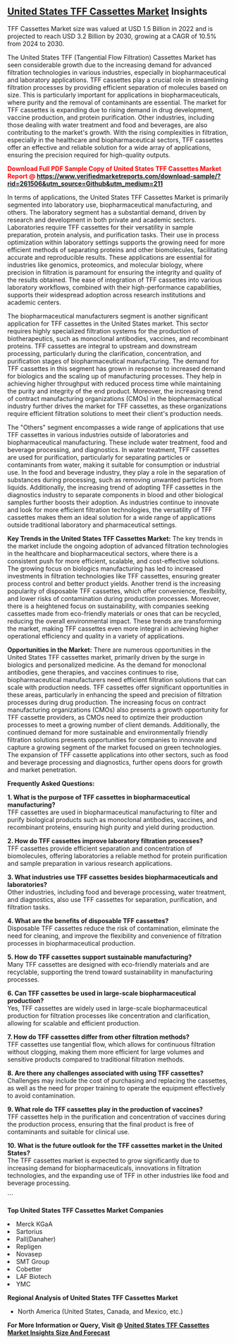 <h2><a href="https://www.verifiedmarketreports.com/download-sample/?rid=261506&amp;utm_source=Github&amp;utm_medium=211" target="_blank">United States TFF Cassettes Market</a> Insights</h2><p>TFF Cassettes Market size was valued at USD 1.5 Billion in 2022 and is projected to reach USD 3.2 Billion by 2030, growing at a CAGR of 10.5% from 2024 to 2030.</p><p><p>The United States TFF (Tangential Flow Filtration) Cassettes Market has seen considerable growth due to the increasing demand for advanced filtration technologies in various industries, especially in biopharmaceutical and laboratory applications. TFF cassettes play a crucial role in streamlining filtration processes by providing efficient separation of molecules based on size. This is particularly important for applications in biopharmaceuticals, where purity and the removal of contaminants are essential. The market for TFF cassettes is expanding due to rising demand in drug development, vaccine production, and protein purification. Other industries, including those dealing with water treatment and food and beverages, are also contributing to the market's growth. With the rising complexities in filtration, especially in the healthcare and biopharmaceutical sectors, TFF cassettes offer an effective and reliable solution for a wide array of applications, ensuring the precision required for high-quality outputs. <strong><p><span class=""><span style="color: #ff0000;"><strong>Download Full PDF Sample Copy of United States TFF Cassettes Market Report</strong> @ </span><a href="https://www.verifiedmarketreports.com/download-sample/?rid=261506&amp;utm_source=Github&amp;utm_medium=211" target="_blank">https://www.verifiedmarketreports.com/download-sample/?rid=261506&amp;utm_source=Github&amp;utm_medium=211</a></span></p></strong></p><p>In terms of applications, the United States TFF Cassettes Market is primarily segmented into laboratory use, biopharmaceutical manufacturing, and others. The laboratory segment has a substantial demand, driven by research and development in both private and academic sectors. Laboratories require TFF cassettes for their versatility in sample preparation, protein analysis, and purification tasks. Their use in process optimization within laboratory settings supports the growing need for more efficient methods of separating proteins and other biomolecules, facilitating accurate and reproducible results. These applications are essential for industries like genomics, proteomics, and molecular biology, where precision in filtration is paramount for ensuring the integrity and quality of the results obtained. The ease of integration of TFF cassettes into various laboratory workflows, combined with their high-performance capabilities, supports their widespread adoption across research institutions and academic centers. </p><p>The biopharmaceutical manufacturers segment is another significant application for TFF cassettes in the United States market. This sector requires highly specialized filtration systems for the production of biotherapeutics, such as monoclonal antibodies, vaccines, and recombinant proteins. TFF cassettes are integral to upstream and downstream processing, particularly during the clarification, concentration, and purification stages of biopharmaceutical manufacturing. The demand for TFF cassettes in this segment has grown in response to increased demand for biologics and the scaling up of manufacturing processes. They help in achieving higher throughput with reduced process time while maintaining the purity and integrity of the end product. Moreover, the increasing trend of contract manufacturing organizations (CMOs) in the biopharmaceutical industry further drives the market for TFF cassettes, as these organizations require efficient filtration solutions to meet their client's production needs.</p><p>The "Others" segment encompasses a wide range of applications that use TFF cassettes in various industries outside of laboratories and biopharmaceutical manufacturing. These include water treatment, food and beverage processing, and diagnostics. In water treatment, TFF cassettes are used for purification, particularly for separating particles or contaminants from water, making it suitable for consumption or industrial use. In the food and beverage industry, they play a role in the separation of substances during processing, such as removing unwanted particles from liquids. Additionally, the increasing trend of adopting TFF cassettes in the diagnostics industry to separate components in blood and other biological samples further boosts their adoption. As industries continue to innovate and look for more efficient filtration technologies, the versatility of TFF cassettes makes them an ideal solution for a wide range of applications outside traditional laboratory and pharmaceutical settings.</p><p><strong>Key Trends in the United States TFF Cassettes Market:</strong> The key trends in the market include the ongoing adoption of advanced filtration technologies in the healthcare and biopharmaceutical sectors, where there is a consistent push for more efficient, scalable, and cost-effective solutions. The growing focus on biologics manufacturing has led to increased investments in filtration technologies like TFF cassettes, ensuring greater process control and better product yields. Another trend is the increasing popularity of disposable TFF cassettes, which offer convenience, flexibility, and lower risks of contamination during production processes. Moreover, there is a heightened focus on sustainability, with companies seeking cassettes made from eco-friendly materials or ones that can be recycled, reducing the overall environmental impact. These trends are transforming the market, making TFF cassettes even more integral in achieving higher operational efficiency and quality in a variety of applications.</p><p><strong>Opportunities in the Market:</strong> There are numerous opportunities in the United States TFF cassettes market, primarily driven by the surge in biologics and personalized medicine. As the demand for monoclonal antibodies, gene therapies, and vaccines continues to rise, biopharmaceutical manufacturers need efficient filtration solutions that can scale with production needs. TFF cassettes offer significant opportunities in these areas, particularly in enhancing the speed and precision of filtration processes during drug production. The increasing focus on contract manufacturing organizations (CMOs) also presents a growth opportunity for TFF cassette providers, as CMOs need to optimize their production processes to meet a growing number of client demands. Additionally, the continued demand for more sustainable and environmentally friendly filtration solutions presents opportunities for companies to innovate and capture a growing segment of the market focused on green technologies. The expansion of TFF cassette applications into other sectors, such as food and beverage processing and diagnostics, further opens doors for growth and market penetration.</p><p><strong>Frequently Asked Questions:</strong></p><p><strong>1. What is the purpose of TFF cassettes in biopharmaceutical manufacturing?</strong><br> TFF cassettes are used in biopharmaceutical manufacturing to filter and purify biological products such as monoclonal antibodies, vaccines, and recombinant proteins, ensuring high purity and yield during production.</p><p><strong>2. How do TFF cassettes improve laboratory filtration processes?</strong><br> TFF cassettes provide efficient separation and concentration of biomolecules, offering laboratories a reliable method for protein purification and sample preparation in various research applications.</p><p><strong>3. What industries use TFF cassettes besides biopharmaceuticals and laboratories?</strong><br> Other industries, including food and beverage processing, water treatment, and diagnostics, also use TFF cassettes for separation, purification, and filtration tasks.</p><p><strong>4. What are the benefits of disposable TFF cassettes?</strong><br> Disposable TFF cassettes reduce the risk of contamination, eliminate the need for cleaning, and improve the flexibility and convenience of filtration processes in biopharmaceutical production.</p><p><strong>5. How do TFF cassettes support sustainable manufacturing?</strong><br> Many TFF cassettes are designed with eco-friendly materials and are recyclable, supporting the trend toward sustainability in manufacturing processes.</p><p><strong>6. Can TFF cassettes be used in large-scale biopharmaceutical production?</strong><br> Yes, TFF cassettes are widely used in large-scale biopharmaceutical production for filtration processes like concentration and clarification, allowing for scalable and efficient production.</p><p><strong>7. How do TFF cassettes differ from other filtration methods?</strong><br> TFF cassettes use tangential flow, which allows for continuous filtration without clogging, making them more efficient for large volumes and sensitive products compared to traditional filtration methods.</p><p><strong>8. Are there any challenges associated with using TFF cassettes?</strong><br> Challenges may include the cost of purchasing and replacing the cassettes, as well as the need for proper training to operate the equipment effectively to avoid contamination.</p><p><strong>9. What role do TFF cassettes play in the production of vaccines?</strong><br> TFF cassettes help in the purification and concentration of vaccines during the production process, ensuring that the final product is free of contaminants and suitable for clinical use.</p><p><strong>10. What is the future outlook for the TFF cassettes market in the United States?</strong><br> The TFF cassettes market is expected to grow significantly due to increasing demand for biopharmaceuticals, innovations in filtration technologies, and the expanding use of TFF in other industries like food and beverage processing.</p>```</p><p><strong>Top United States TFF Cassettes Market Companies</strong></p><div data-test-id=""><p><li>Merck KGaA</li><li> Sartorius</li><li> Pall(Danaher)</li><li> Repligen</li><li> Novasep</li><li> SMT Group</li><li> Cobetter</li><li> LAF Biotech</li><li> YMC</li></p><div><strong>Regional Analysis of&nbsp;United States TFF Cassettes Market</strong></div><ul><li dir="ltr"><p dir="ltr">North America&nbsp;(United States, Canada, and Mexico, etc.)</p></li></ul><p><strong>For More Information or Query, Visit @&nbsp;</strong><strong><a href="https://www.verifiedmarketreports.com/product/tff-cassettes-market/?utm_source=Github&amp;utm_medium=211" target="_blank">United States TFF Cassettes Market Insights Size And Forecast</a></strong></p></div>
